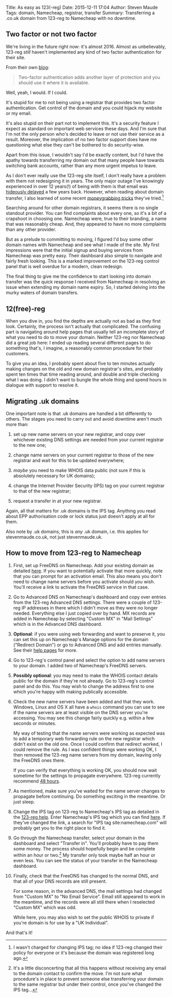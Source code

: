 Title: As easy as 123(-reg) 
Date: 2015-12-11 17:04
Author: Steven Maude
Tags: domain, Namecheap, registrar, transfer 
Summary: Transferring a .co.uk domain from 123-reg to Namecheap with no downtime.

## Two factor or not two factor

We're living in the future right now: it's almost 2016. Almost as unbelievably,
123-reg *still* haven't implemented any kind of two factor authentication for
their site.

From their own [blog](https://www.123-reg.co.uk/blog/security-issues/how-to-create-a-strong-password-and-protect-your-online-life/):

> Two-factor authentication adds another layer of protection and you should use
> it where it is available.

Well, yeah, I would. If I could.

It's stupid for me to not being using a registrar that provides two factor
authentication. Get control of the domain and you could hijack my website or my
email.

It's also stupid on their part not to implement this. It's a security feature I
expect as standard on important web services these days. And I'm sure that I'm
not the only person who's decided to leave or not use their service as a
result. Moreover, the implication of no two factor support does have me
questioning what else they can't be bothered to do security-wise.

Apart from this issue, I wouldn't say I'd be exactly content, but I'd have the
apathy towards transferring my domain out that many people have towards
switching bank accounts, rather than any more urgent impetus to leave.

As I don't ever really use the 123-reg site itself, I don't really have a
problem with them not redesigning it in years. The only major outage I've
knowingly experienced in over 12 years(!) of being with them is that email was
[hideously delayed](http://www.theregister.co.uk/2006/12/18/123_says_sorry/) a
few years back. However, when reading about domain transfer, I also learned of
some recent [moneygrabbing
tricks](http://www.mayne.net/123reg-domain-name-hostage) they've
tried.[^1]

Searching around for other domain registrars, it seems there is no single
standout provider. You can find complaints about every one, so it's a bit of a
crapshoot in choosing one. Namecheap were, true to their branding, a name that
was reasonably cheap. And, they appeared to have no more complaints than any
other provider.

But as a prelude to committing to moving, I figured I'd buy some other domain
names with Namecheap and see what I made of the site. My first impressions were
that the initial signup and buying services from Namecheap was pretty easy.
Their dashboard also simple to navigate and fairly fresh looking. This is a
marked improvement on the 123-reg control panel that is well overdue for a
modern, clean redesign.

The final thing to give me the confidence to start looking into domain transfer
was the quick response I received from Namecheap in resolving an issue when
extending my domain name expiry. So, I started delving into the murky waters of
domain transfers.

## 12(free)-reg

When you dive in, you find the depths are actually not as bad as they first
look. Certainly, the process isn't actually that complicated. The confusing
part is navigating around help pages that usually tell an incomplete story of
what you need to do to move your domain. Neither 123-reg nor Namecheap did a
great job here: I ended up reading several different pages to do something
that's, I imagine, a reasonably common procedure for their customers.

To give you an idea, I probably spent about five to ten minutes actually making
changes on the old and new domain registrar's sites, and probably spent ten
times that time reading around, and double and triple checking what I was
doing. I didn't want to bungle the whole thing and spend hours in dialogue with
support to resolve it.

## Migrating .uk domains

One important note is that .uk domains are handled a bit differently to others.
The stages you need to carry out and avoid downtime aren't much more than:

1. set up new name servers on your new registrar, and copy over whichever
   existing DNS settings are needed from your current registrar to the new one;

2. change name servers on your current registrar to those of the new registrar
   and wait for this to be updated everywhere;

3. *maybe* you need to make WHOIS data public (not sure if this is absolutely
   necessary for UK domains);

4. change the Internet Provider Security (IPS) tag on your current registrar to
   that of the new registrar;

5. request a transfer in at your new registrar.

Again, all that matters for .uk domains is the IPS tag. Anything you read about
EPP authorisation code or lock status just doesn't apply at all for them.

Also note by .uk domains, this is *any* .uk domain, i.e. this applies for
stevenmaude.co.uk, not just stevenmaude.uk.

## How to move from 123-reg to Namecheap 

1. First, set up FreeDNS on Namecheap. Add your existing domain as detailed
   [here](https://www.namecheap.com/support/knowledgebase/article.aspx/536/51/how-do-i-set-my-domain-to-use-namecheaps-freedns-service).
   If you want to potentially activate that more quickly, note that you can
   prompt for an activation email. This also means you don't need to change
   name servers before you activate should you wish. You'll receive a link to
   activate the FreeDNS service in that case.

2. Go to Advanced DNS on Namecheap's dashboard and copy over entries from the
   123-reg Advanced DNS settings. There were a couple of 123-reg IP addresses
   in there which I didn't move as they were no longer needed. Everything else
   I just copied over by hand. MX records are added in Namecheap by selecting
   "Custom MX" in "Mail Settings" which is in the Advanced DNS dashboard.

3. **Optional**: if you were using web forwarding and want to preserve it, you
   can set this up on Namecheap's Manage options for the domain ("Redirect
   Domain") or go to Advanced DNS and add entries manually. See their
   [help pages](https://www.namecheap.com/support/knowledgebase/article.aspx/385/77/how-do-i-setup-url-forwarding-for-a-domain)
   for more.

4. Go to 123-reg's control panel and select the option to add name servers to
   your domain. I added two of Namecheap's FreeDNS servers.

5. **Possibly optional**: you may need to make the WHOIS contact details public
   for the domain if they're not already. Go to 123-reg's control panel and do
   this. You may wish to change the address first to one which you're happy
   with making publically accessible.

6. Check the new name servers have been added and that they work. Windows, Linux
   and OS X all have a `whois` command you can use to see if the name servers
   are at least visible on the DNS server you're accessing. You may see this
   change fairly quickly e.g. within a few seconds or minutes.
   
    My way of testing that the name servers were working as expected was to add
    a temporary web forwarding rule on the new registrar which didn't exist on
    the old one. Once I could confirm that redirect worked, I could remove the
    rule. As I was confident things were working OK, I then removed the 123-reg
    name servers from my domain, leaving only the FreeDNS ones there.

    If you can verify that everything is working OK, you should now wait
    sometime for the settings to propagate everywhere. 123-reg currently
    recommend [48 hours](https://www.123-reg.co.uk/support/answers/Domains-Archive/Domain-Configuration/why-do-people-always-tell-me-that-my-dns-changes-take-24-48-hours-to-propagate-2653/).

7. As mentioned, make sure you've waited for the name server changes to
   propagate before continuing. Do something exciting in the meantime.
   Or just sleep.

8. Change the IPS tag on 123-reg to Namecheap's IPS tag as detailed in the
   [123-reg help](https://www.123-reg.co.uk/support/answers/Domain-Transfers/Transfers-Out/how-do-i-change-the-ips-tag-on-my-domain-name-1264/).
   Enter Namecheap's IPS tag which you can find
   [here](https://www.namecheap.com/support/knowledgebase/article.aspx/260/8/what-is-an-ips-tag).
   If they've changed the link, a search for "IPS tag site:namecheap.com" will
   probably get you to the right place to find it.

9. Go through the Namecheap transfer, select your domain in the dashboard and
   select "Transfer in". You'll probably have to pay them some money. The
   process should hopefully begin and be complete within an hour or two.[^2] My
   transfer only took maybe half an hour or even less. You can see the status
   of your transfer in the Namecheap dashboard.

10. Finally, check that the FreeDNS has changed to the normal DNS, and that
    all of your DNS records are still present.

    For some reason, in the advanced DNS, the mail settings had changed from
    "Custom MX" to "No Email Service". Email still appeared to work in the
    meantime, and the records were all still there when I reselected "Custom
    MX" which was odd.

    While here, you may also wish to set the public WHOIS to private if you're
    domain is for use by a "UK Individual".

And that's it!

[^1]: I wasn't charged for changing IPS tag; no idea if 123-reg changed their
      policy for everyone or it's because the domain was registered long ago.

[^2]: It's a little disconcerting that all this happens without receiving any
      email to the domain contact to confirm the move. I'm not sure what
      procedure's in place to prevent someone else transferring your domain to
      the same registrar but under their control, once you've changed the IPS
      tag...
